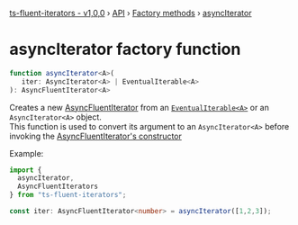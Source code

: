 [ts-fluent-iterators - v1,0,0](../../README.md) › [API](../index.md) ›
[Factory methods](../index.md#factories) › [asyncIterator](async_iterator.md)

# asyncIterator factory function
```typescript
function asyncIterator<A>(
   iter: AsyncIterator<A> | EventualIterable<A>
): AsyncFluentIterator<A>
```

Creates a new [AsyncFluentIterator<A>](../iterators/async_fluent_iterator.md) from an [`EventualIterable<A>`](../types/eventual_iterable.md)
or an `AsyncIterator<A>` object.  
This function is used to convert its argument to an `AsyncIterator<A>`
before 
invoking the [AsyncFluentIterator's constructor](../iterators/async_fluent_iterator.md#constructor)

Example:
```typescript
import { 
  asyncIterator,
  AsyncFluentIterators
} from "ts-fluent-iterators";

const iter: AsyncFluentIterator<number> = asyncIterator([1,2,3]);
```

